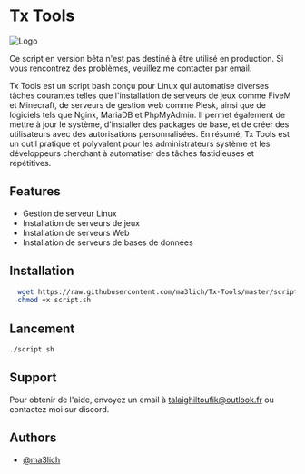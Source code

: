 # Tx Tools

![Logo](https://media.discordapp.net/attachments/1205265738689019924/1208073042295525456/image.png?ex=65e1f4b2&is=65cf7fb2&hm=683cb5d7fe14549e8eedb2c537da5ce83ac84b06c720e63970a9b4955ee0e302&=&format=webp&quality=lossless&width=683&height=662)


Ce script en version bêta n'est pas destiné à être utilisé en production. Si vous rencontrez des problèmes, veuillez me contacter par email.

Tx Tools est un script bash conçu pour Linux qui automatise diverses tâches courantes telles que l'installation de serveurs de jeux comme FiveM et Minecraft, de serveurs de gestion web comme Plesk, ainsi que de logiciels tels que Nginx, MariaDB et PhpMyAdmin. Il permet également de mettre à jour le système, d'installer des packages de base, et de créer des utilisateurs avec des autorisations personnalisées. En résumé, Tx Tools est un outil pratique et polyvalent pour les administrateurs système et les développeurs cherchant à automatiser des tâches fastidieuses et répétitives.


## Features

- Gestion de serveur Linux
- Installation de serveurs de jeux
- Installation de serveurs Web
- Installation de serveurs de bases de données

## Installation 

```bash
  wget https://raw.githubusercontent.com/ma3lich/Tx-Tools/master/script.sh
  chmod +x script.sh
```


## Lancement

```bash
./script.sh
```
    
## Support

Pour obtenir de l'aide, envoyez un email à talaighiltoufik@outlook.fr ou contactez moi sur discord.

## Authors

- [@ma3lich](https://www.github.com/ma3lich)

